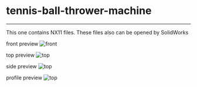 # tennis-ball-thrower-machine
---

This one contains NX11 files. These files also can be opened by SolidWorks

front preview
![front](https://github.com/savolla/tennis-ball-throwing-machine/blob/master/pics/front.png)

top preview
![top](https://github.com/savolla/tennis-ball-throwing-machine/blob/master/pics/top.png)

side preview
![top](https://github.com/savolla/tennis-ball-throwing-machine/blob/master/pics/side.png)

profile preview
![top](https://github.com/savolla/tennis-ball-throwing-machine/blob/master/pics/profile.png)
